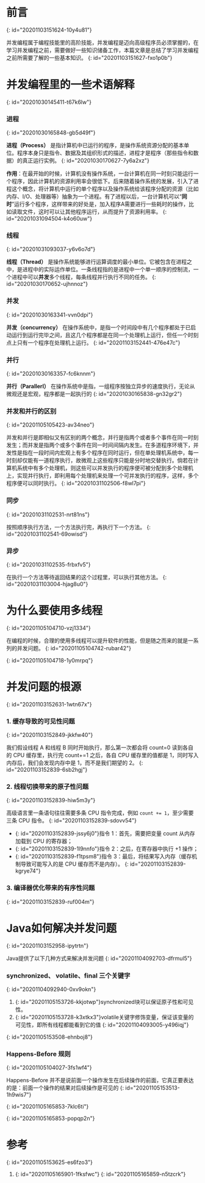# 前言
{: id="20201103151624-10y4u81"}

并发编程属于编程技能里的高阶技能，并发编程是迈向高级程序员必须掌握的，在学习并发编程之前，需要做好一些知识储备工作，本篇文章是总结了学习并发编程之前所需要了解的一些基本知识。
{: id="20201103151627-fxo1p0b"}

# 并发编程里的一些术语解释
{: id="20201030145411-t67k6lw"}

### 进程
{: id="20201030165848-gb5d49f"}

**进程（Process）** 是指计算机中已运行的程序，是操作系统资源分配的基本单位。程序本身只是指令、数据及其组织形式的描述，进程才是程序（那些指令和数据）的真正运行实例。
{: id="20201030170627-7y6a2xz"}

**作用**：在最开始的时候，计算机没有操作系统，一台计算机在同一时刻只能运行一个程序，因此计算机的资源利用率会很低下。后来随着操作系统的发展，引入了进程这个概念，将计算机中运行的单个程序以及操作系统给该程序分配的资源（比如内存、I/O、处理器等）抽象为一个进程。有了进程以后，一台计算机可以“**同时**”运行多个程序，这样带来的好处是，加入程序A需要进行一些耗时的操作，比如读取文件，这时可以让其他程序运行，从而提升了资源利用率。
{: id="20201031094504-k4o60uw"}

### 线程
{: id="20201031093037-y6v6o7d"}

**线程（Thread）** 是操作系统能够进行运算调度的最小单位。它被包含在进程之中，是进程中的实际运作单位。一条线程指的是进程中一个单一顺序的控制流，一个进程中可以**并发**多个线程，每条线程并行执行不同的任务。
{: id="20201030170652-ujhnnoz"}

### 并发
{: id="20201030163341-vvn0dpi"}

**并发（concurrency）** 在操作系统中，是指一个时间段中有几个程序都处于已启动运行到运行完毕之间，且这几个程序都是在同一个处理机上运行，但任一个时刻点上只有一个程序在处理机上运行。
{: id="20201103152441-476e47c"}

### 并行
{: id="20201030163357-fc6knnm"}

**并行（Parallerl）** 在操作系统中是指，一组程序按独立异步的速度执行，无论从微观还是宏观，程序都是一起执行的
{: id="20201030165838-gn32gr2"}

### 并发和并行的区别
{: id="20201105105423-av34neo"}

并发和并行是即相似又有区别的两个概念，并行是指两个或者多个事件在同一时刻发生；而并发是指两个或多个事件在同一时间间隔内发生。在多道程序环境下，并发性是指在一段时间内宏观上有多个程序在同时运行，但在单处理机系统中，每一时刻却仅能有一道程序执行，故微观上这些程序只能是分时地交替执行。倘若在计算机系统中有多个处理机，则这些可以并发执行的程序便可被分配到多个处理机上，实现并行执行，即利用每个处理机来处理一个可并发执行的程序，这样，多个程序便可以同时执行。
{: id="20201031102506-f8wl7pi"}

### 同步
{: id="20201031102531-nrt81ns"}

按照顺序执行方法，一个方法执行完，再执行下一个方法。
{: id="20201031102541-69owisd"}

### 异步
{: id="20201031102535-frbxfv5"}

在执行一个方法等待返回结果的这个过程里，可以执行其他方法。
{: id="20201031103004-hjag8u0"}

# 为什么要使用多线程
{: id="20201105104710-vzj1334"}

在编程的时候，合理的使用多线程可以提升软件的性能，但是随之而来的就是一系列的并发问题。
{: id="20201105104742-rubar42"}

{: id="20201105104718-1y0mrpq"}

# 并发问题的根源
{: id="20201103152631-1wtn67x"}

### 1. 缓存导致的可见性问题
{: id="20201103152849-jkkfw40"}

我们假设线程 A 和线程 B 同时开始执行，那么第一次都会将 count=0 读到各自的 CPU 缓存里，执行完 count+=1 之后，各自 CPU 缓存里的值都是 1，同时写入内存后，我们会发现内存中是 1，而不是我们期望的 2。
{: id="20201103152839-6sb2hgj"}

### 2. 线程切换带来的原子性问题
{: id="20201103152839-hiw5m3y"}

高级语言里一条语句往往需要多条 CPU 指令完成，例如 `count += 1`，至少需要三条 CPU 指令。
{: id="20201103152839-sdovv54"}

- {: id="20201103152839-jssy6j0"}指令 1：首先，需要把变量 count 从内存加载到 CPU 的寄存器；
- {: id="20201103152839-1l9nnfo"}指令 2：之后，在寄存器中执行 +1 操作；
- {: id="20201103152839-f1tpsm8"}指令 3：最后，将结果写入内存（缓存机制导致可能写入的是 CPU 缓存而不是内存）。
{: id="20201103152839-kgrye74"}

### 3. 编译器优化带来的有序性问题
{: id="20201103152839-ruf004m"}

# Java如何解决并发问题
{: id="20201103152958-ipytrtn"}

Java提供了以下几种方式来解决并发问题
{: id="20201104092703-dfrmul5"}

### synchronized、 volatile、final 三个关键字
{: id="20201104092940-0xv9okn"}

1. {: id="20201105153726-kkjotwp"}synchronized块可以保证原子性和可见性。
2. {: id="20201105153728-k3xtkx3"}volatile关键字修饰变量，保证该变量的可见性，即所有线程都能看到它的值
{: id="20201104093005-y496iqj"}

{: id="20201105153508-ehnboj8"}

### Happens-Before 规则
{: id="20201105104027-3fs1wf4"}

Happens-Before 并不是说前面一个操作发生在后续操作的前面，它真正要表达的是：前面一个操作的结果对后续操作是可见的
{: id="20201105153513-1h9wis7"}

{: id="20201105165853-7klc6ti"}

{: id="20201105165853-popqp2n"}

# 参考
{: id="20201105153625-es6fzo3"}

1. {: id="20201105165901-1fksfwc"}[](https://www.codercc.com/backend/basic/juc/)
{: id="20201105165859-n5tzcrk"}
